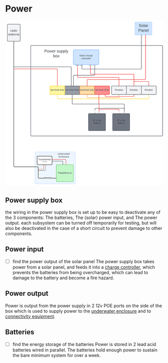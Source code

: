 # Power
![electrical diagram](Media/electrical-diagram.svg)
## Power supply box
the wiring in the power supply box is set up to be easy to deactivate any of the 3 components: The batteries, The (solar) power input, and The power output. each subsystem can be turned off temporarily for testing, but will also be deactivated in the case of a short circuit to prevent damage to other components.

## Power input
- [ ] find the power output of the solar panel
The power supply box takes power from a solar panel, and feeds it into a [charge controller](https://www.amazon.com/EEEKit-Charger-Controller-Intelligent-Regulator/dp/B07QZXMWLM/ref=sr_1_12?crid=3O0SO82HOLDOX&keywords=hqst%2Bcharge%2Bcontroller%2B20A&qid=1654116486&sprefix=h%2Caps%2C108&sr=8-12&th=1), which prevents the batteries from being overcharged, which can lead to damage to the battery and become a fire hazard.

## Power output
Power is output from the power supply in 2 12v POE ports on the side of the box which is used to supply power to the [underwater enclosure](enclosure) and to [connectivity equipment](connectivity). 

## Batteries
- [ ] find the energy storage of the batteries
Power is stored in 2 lead acid batteries wired in parallel. The batteries hold enough power to sustain the bare minimum system for over a week.
